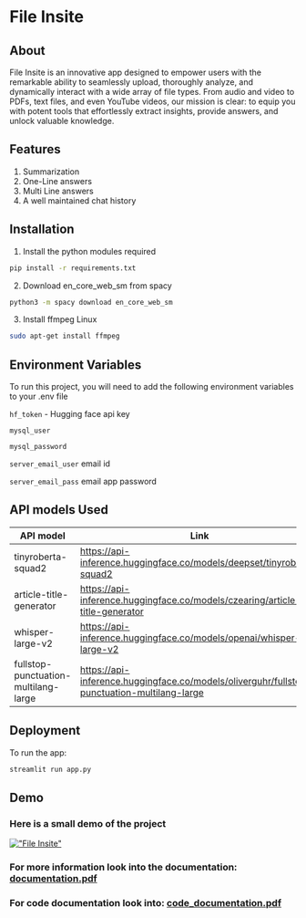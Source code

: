 # File Insite

## About
File Insite is an innovative app designed to empower users with the remarkable ability to seamlessly upload, thoroughly analyze, and dynamically interact with a wide array of file types. From audio and video to PDFs, text files, and even YouTube videos, our mission is clear: to equip you with potent tools that effortlessly extract insights, provide answers, and unlock valuable knowledge.

## Features
1) Summarization
2) One-Line answers
3) Multi Line answers
4) A well maintained chat history

## Installation
1) Install the python modules required
``` bash
pip install -r requirements.txt
```
2) Download en_core_web_sm from spacy
``` bash
python3 -m spacy download en_core_web_sm
```
3) Install ffmpeg
Linux
``` bash
sudo apt-get install ffmpeg
```
## Environment Variables

To run this project, you will need to add the following environment variables to your .env file

`hf_token` -  Hugging face api key

`mysql_user`

`mysql_password`

`server_email_user` email id

`server_email_pass` email app password

## API models Used
| API model  |  Link |
| --------------- |-----------------------------|
| tinyroberta-squad2 | https://api-inference.huggingface.co/models/deepset/tinyroberta-squad2 |
| article-title-generator| https://api-inference.huggingface.co/models/czearing/article-title-generator |
| whisper-large-v2 |https://api-inference.huggingface.co/models/openai/whisper-large-v2 |
| fullstop-punctuation-multilang-large | https://api-inference.huggingface.co/models/oliverguhr/fullstop-punctuation-multilang-large |
   

## Deployment
To run the app:
``` bash
streamlit run app.py
```
## Demo
### Here is a small demo of the project
[!["File Insite"](https://img.youtube.com/vi/yDRwzJC0mfM/0.jpg)](https://www.youtube.com/watch?v=yDRwzJC0mfM "File Insite")
### For more information look into the documentation: [documentation.pdf](https://github.com/Sathvik21S21Rao/Zense/blob/main/documentation.pdf)
### For code documentation look into: [code_documentation.pdf](https://github.com/Sathvik21S21Rao/Zense/blob/main/code_documentation.pdf)
